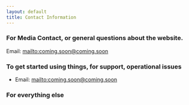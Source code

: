```yaml
---
layout: default
title: Contact Information
---
```


### For Media Contact, or general questions about the website. 
Email: <mailto:coming.soon@coming.soon>

### To get started using things, for support, operational issues

* Email: <mailto:coming.soon@coming.soon>

### For everything else
